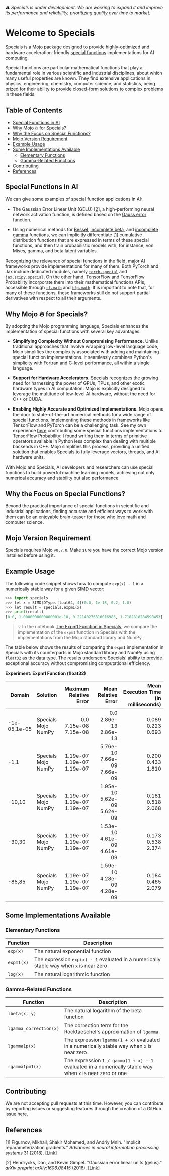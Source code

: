 _⚠️ Specials is under development. We are working to expand it and improve its performance and reliability, prioritizing quality over time to market._

# Welcome to Specials

Specials is a [Mojo](https://www.modular.com/mojo) package designed to provide highly-optimized and hardware acceleration-friendly [special functions](https://en.wikipedia.org/wiki/Special_functions) implementations for AI computing.

Special functions are particular mathematical functions that play a fundamental role in various scientific and industrial disciplines, about which many useful properties are known. They find extensive applications in physics, engineering, chemistry, computer science, and statistics, being prized for their ability to provide closed-form solutions to complex problems in these fields.

## Table of Contents

- [Special Functions in AI](#special-functions-in-ai)
- [Why Mojo 🔥 for Specials?](#why-mojo--for-specials)
- [Why the Focus on Special Functions?](#why-the-focus-on-special-functions)
- [Mojo Version Requirement](#mojo-version-requirement)
- [Example Usage](#example-usage)
- [Some Implementations Available](#some-implementations-available)
  * [Elementary Functions](#elementary-functions)
  * [Gamma-Related Functions](#gamma-related-functions)
- [Contributing](#contributing)
- [References](#references)

## Special Functions in AI

We can give some examples of special function applications in AI:

- The Gaussian Error Linear Unit (GELU) [[2](#hendrycks2016)], a high-performing neural network activation function, is defined based on the [Gauss error](https://en.wikipedia.org/wiki/Error_function) function.

- Using numerical methods for [Bessel](https://en.wikipedia.org/wiki/Bessel_function), [incomplete beta](https://en.wikipedia.org/wiki/Beta_function#Incomplete_beta_function), and [incomplete gamma](https://en.wikipedia.org/wiki/Incomplete_gamma_function) functions, we can implicitly differentiate [[1](#figurnov2018)] cumulative distribution functions that are expressed in terms of these special functions, and then train probabilistic models with, for instance, von Mises, gamma, and beta latent variables.

Recognizing the relevance of special functions in the field, major AI frameworks provide implementations for many of them. Both PyTorch and Jax include dedicated modules, namely [`torch.special`](https://pytorch.org/docs/stable/special.html) and [`jax.scipy.special`](https://jax.readthedocs.io/en/latest/jax.scipy.html#module-jax.scipy.special). On the other hand, TensorFlow and TensorFlow Probability incorporate them into their mathematical functions APIs, accessible through [`tf.math`](https://www.tensorflow.org/api_docs/python/tf/math) and [`tfp.math`](https://www.tensorflow.org/probability/api_docs/python/tfp/math). It is important to note that, for many of these functions, these frameworks still do not support partial derivatives with respect to all their arguments.

## Why Mojo 🔥 for Specials?

By adopting the Mojo programming language, Specials enhances the implementation of special functions with several key advantages:

- **Simplifying Complexity Without Compromising Performance.** Unlike traditional approaches that involve wrapping low-level language code, Mojo simplifies the complexity associated with adding and maintaining special function implementations. It seamlessly combines Python's simplicity with Fortran and C-level performance, all within a single language.

- **Support for Hardware Accelerators.** Specials recognizes the growing need for harnessing the power of GPUs, TPUs, and other exotic hardware types in AI computation. Mojo is explicitly designed to leverage the multitude of low-level AI hardware, without the need for C++ or CUDA.

- **Enabling Highly Accurate and Optimized Implementations.** Mojo opens the door to state-of-the-art numerical methods for a wide range of special functions. Implementing these methods in frameworks like TensorFlow and PyTorch can be a challenging task. See my own experience [here](https://github.com/tensorflow/probability/pulls?q=is%3Apr+is%3Aclosed+author%3Aleandrolcampos+%28betainc+OR+cdf+in%3Atitle%29+created%3A%3E2022-05-01) contributing some special functions implementations to TensorFlow Probability: I found writing them in terms of primitive operators available in Python less complex than dealing with multiple backends in C++. Mojo simplifies this process, providing a unified solution that enables Specials to fully leverage vectors, threads, and AI hardware units.

With Mojo and Specials, AI developers and researchers can use special functions to build powerful machine learning models, achieving not only numerical accuracy and stability but also performance.

## Why the Focus on Special Functions?

Beyond the practical importance of special functions in scientific and industrial applications, finding accurate and efficient ways to work with them can be an enjoyable brain-teaser for those who love math and computer science.

## Mojo Version Requirement

Specials requires Mojo `v0.7.0`. Make sure you have the correct Mojo version installed before using it.

## Example Usage

The following code snippet shows how to compute `exp(x) - 1` in a numerically stable way for a given SIMD vector:

```python
>>> import specials
>>> let x = SIMD[DType.float64, 4](0.0, 1e-18, 0.2, 1.0)
>>> let result = specials.expm1(x)
>>> print(result)
[0.0, 1.0000000000000001e-18, 0.22140275816016985, 1.7182818284590453]
```

> 💡 In the notebook [The Expm1 Function in Specials](./expm1_function.ipynb), we compare the implementation of the `expm1` function in Specials with the implementations from the Mojo standard library and NumPy.

The table below shows the results of comparing the `expm1` implementation in Specials with its counterparts in Mojo standard library and NumPy using `float32` as the data type. The results underscore Specials' ability to provide exceptional accuracy without compromising computational efficiency.

**Experiment: Expm1 Function (float32)**

| Domain | Solution | Maximum<br>Relative Error | Mean<br>Relative Error | Mean Execution Time<br>(in milliseconds) |
|---|---|---:|---:|---:|
| -1e-05,1e-05 | Specials<br>Mojo<br>NumPy | 0.0<br>7.15e-08<br>7.15e-08 | 0.0<br>2.86e-13<br>2.86e-13 | 0.089<br>0.223<br>0.693 |
| -1,1 | Specials<br>Mojo<br>NumPy | 1.19e-07<br>1.19e-07<br>1.19e-07 | 5.76e-10<br>7.66e-09<br>7.66e-09 | 0.200<br>0.433<br>1.810 |
| -10,10 | Specials<br>Mojo<br>NumPy | 1.19e-07<br>1.19e-07<br>1.19e-07 | 1.95e-10<br>5.62e-09<br>5.62e-09 | 0.181<br>0.518<br>2.068 |
| -30,30 | Specials<br>Mojo<br>NumPy | 1.19e-07<br>1.19e-07<br>1.19e-07 | 1.53e-10<br>4.61e-09<br>4.61e-09 | 0.173<br>0.538<br>2.374 |
| -85,85 | Specials<br>Mojo<br>NumPy | 1.19e-07<br>1.19e-07<br>1.19e-07 | 1.59e-10<br>4.28e-09<br>4.28e-09 | 0.184<br>0.465<br>2.079 |

## Some Implementations Available

### Elementary Functions

| Function | Description |
|----------|-------------|
| `exp(x)` | The natural exponential function |
| `expm1(x)` | The expression `exp(x) - 1` evaluated in a numerically stable way when `x` is near zero |
| `log(x)` | The natural logarithmic function |

### Gamma-Related Functions

| Function | Description |
|----------|-------------|
| `lbeta(x, y)` | The natural logarithm of the beta function |
| `lgamma_correction(x)` | The correction term for the Rocktaeschel's approximation of `lgamma` |
| `lgamma1p(x)` | The expression `lgamma(1 + x)` evaluated in a numerically stable way when `x` is near zero |
| `rgamma1pm1(x)` | The expression `1 / gamma(1 + x) - 1` evaluated in a numerically stable way when `x` is near zero or one |

## Contributing

We are not accepting pull requests at this time. However, you can contribute by reporting issues or suggesting features through the creation of a GitHub issue [here](https://github.com/leandrolcampos/specials/issues).

## References

[<a id="figurnov2018">1</a>]
Figurnov, Mikhail, Shakir Mohamed, and Andriy Mnih. "Implicit reparameterization gradients." _Advances in neural information processing systems_ 31 (2018). [[Link](https://arxiv.org/abs/1805.08498)]

[<a id="hendrycks2016">2</a>]
Hendrycks, Dan, and Kevin Gimpel. "Gaussian error linear units (gelus)." _arXiv preprint arXiv:1606.08415_ (2016). [[Link](https://arxiv.org/abs/1606.08415)]
